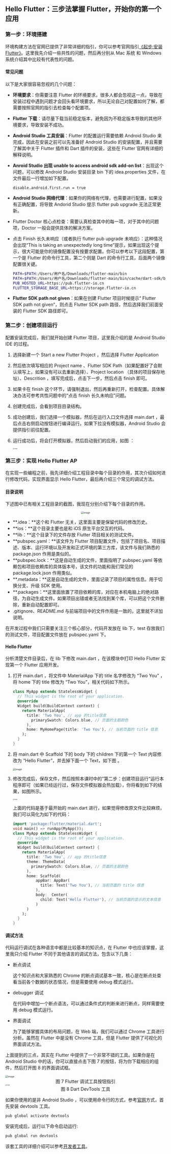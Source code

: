 ## Hello Flutter：三步法掌握 Flutter，开始你的第一个应用



### 第一步：环境搭建

环境构建方法在官网已提供了非常详细的指引，你可以参考官网指引[《起步:安装 Flutter》](https://flutterchina.club/get-started/install/)。这里我先介绍一些共性的问题，然后再分别从 Mac 系统 和 Windows 系统介绍其中比较有代表性的问题。



#### 常见问题

以下是大家很容易忽视的几个问题：

- **环境要求**：你需要注意 Flutter 的环境要求，很多人都会忽视这一点，导致在安装过程中遇到问题才会回头看环境要求，所以无论自己对配置如何了解，都需要按照官网的指引去检查每个配置项。

- **Flutter 下载**：请尽量下载当前稳定版本，避免因为不稳定版本导致的其他环境要求，导致安装不成功。

- **Android Studio 工具安装**：Flutter 的配置运行需要依赖 Android Studio 来完成，因此在安装之前可以先准备好 Android Studio 的安装配置，并且需要了解其中关于 Flutter 插件和 Dart 插件的安装，这些在 Flutter 官网有详细的解释说明。

- **Anroid Studio 出现 unable to access android sdk add-on list**：出现这个问题，可以修改 Android Studio 安装目录 bin 下的 idea.properties 文件，在文件最后一行增加如下配置。

    ```
    disable.android.first.run = true
    ```

- **Android Studio 网络代理**：如果你的网络有代理，也需要进行配置，如果没有正确配置，将导致 Andorid Studio 提示 flutter pub upgrade 无法正常更新。

- Flutter Doctor 核心点检查：需要认真检查其中的每一项，对于其中的问题项，Doctor 一般会提供具体的解决方案。

- 点击 Finish 长久未响应（或者执行 flutter pub upgrade 未响应）：这种情况会出现“This is taking an unexpectedly long time”提示，如果出现这个提示，很大可能是你的镜像配置没有按要求配置。你可以参考以下这段配置，第一个是 Flutter 的命令行工具，第二个则是 Dart 的命令行工具，后面两个镜像配置很关键。

    ```bash
    PATH=$PATH:/Users/用户名/Downloads/flutter-main/bin
    PATH=$PATH:/Users/用户名/Downloads/flutter-main/bin/cache/dart-sdk/bin
    PUB_HOSTED_URL=https://pub.flutter-io.cn
    FLUTTER_STORAGE_BASE_URL=https://storage.flutter-io.cn
    ```

- **Flutter SDK path not given**：如果在创建 Flutter 项目时候提示“ Flutter SDK path not given“，则点击 Flutter SDK path 路径，然后选择我们前面安装的 Flutter SDK 路径即可。



### 第二步：创建项目运行

配置安装完成后，我们就开始创建 Flutter 项目，这里我介绍的是 Android Studio IDE 的过程。

1. 选择新建一个 Start a new Flutter Project ，然后选择 Flutter Application 

2. 然后依次填写相应的 Project name 、Flutter SDK Path（如果配置好了会默认填写上，如果没有可以去重新选择）、Project location （具体的项目保存地址）、Descrition ，填写完成后，点击下一步，然后点击 finish 即可。

3. 如果卡在 finish 这个环节，请强制退出，然后再重新打开，检查配置。具体解决办法可参考共性问题中的“点击 finish 长久未响应”问题。

4. 创建完成后，会看到项目目录结构。

5. 成功创建后，我们选择一个模拟器，然后在运行入口文件选择 main.dart ，最后点击右侧启动按钮进行编译运行。如果下拉没有模拟器，Android Studio 会提供指引前往配置。

6. 运行成功后，将会打开模拟器，然后启动我们的应用，如图 ：

    <img src="https://raw.githubusercontent.com/Heart-Beats/Note-Pictures/main/images/Ciqc1F7pvsSAKTXCAAGu5cF8GWk440.png" alt="image" style="zoom: 25%;" />





### 第三步：实现 Hello Flutter AP

在实现一些编程之前，我先详细介绍工程目录中每个目录的作用，其次介绍如何进行修改代码，实现界面显示 Hello Flutter，最后再介绍三个常见的调试方法。



#### 目录说明

下述图中已有相关工程目录的截图，我现在分别介绍下每个目录的作用。

<center> <img src="https://gitee.com/HeartBeats_huan/note-picture/raw/master/images/CgqCHl7pvuqAfnGbAAC2vjxyHVc400.png" alt="image" style="zoom:50%;" /></center>

- **.idea：**这个和 Flutter 无关，这里面主要是保留代码的修改历史。
- **ios：**这个目录主要也是和 iOS 原生平台交互的代码。
- **lib：**这个目录下的文件存放 Flutter 项目相关的测试文件。
- **pubspec.yaml：**该文件为 Flutter 项目配置文件，包括了项目名、项目描述、版本、运行环境以及开发和正式环境的第三方库，该文件与我们熟悉的 package.json 作用是类似的。
- **pubspec.lock：**这是自动生成的文件，里面指明了 pubspec.yaml 等依赖包和项目依赖库的具体版本号，该文件的功能和我们常见的 package.lock.json 作用类似。
- **.metadata：**这是自动生成的文件，里面记录了项目的属性信息。用于切换分支、升级 SDK 使用。
- **.packages：**这里面放置了项目依赖的库，对应在本机电脑上的绝对路径，为自动生成文件。如果项目出错或者无法找到某个库，可以把这个文件删除，重新自动配置即可。
- .gitignore、README.md 与前端项目中的文件作用是一致的，这里就不详加说明。



在开发过程中我们只需要关注三个核心部分，代码开发放在 lib 下，test 存放我们的测试文件，项目配置文件放在 pubspec.yaml 下。



#### Hello Flutter

分析清楚文件目录后，在 lib 下修改 main.dart ，在该模块中打印 Hello Flutter 实现第一个 Flutter 应用开发。

1. 打开 main.dart ，将文件中 MaterialApp 下的 title 名字修改为 “Two You” ，将 home 下的 title 修改为 “Two You”，相关代码如下所示。

    ```dart
    class MyApp extends StatelessWidget {
      // This widget is the root of your application.
      @override
      Widget build(BuildContext context) {
        return MaterialApp(
          title: 'Two You', // app 的title信息 
            primarySwatch: Colors.blue, // 页面的主题颜色
          ),
          home: MyHomePage(title: 'Two You'), // 当前页面的 title 信息
        );
      }
    }
    ```

2. 将 main.dart 中 Scaffold 下的 body 下的 children 下的第一个 Text 内容修改为 “Hello Flutter”，并去掉下面一个 Text，如下图 。

    <img src="https://raw.githubusercontent.com/Heart-Beats/Note-Pictures/main/images/CgqCHl7pvyyAAoyEAAGmjIkimiw325.png" alt="image" style="zoom:50%;" />

3. 修改完成后，保存文件，然后按照本课时中的”第二步：创建项目运行“运行本程序即可（如果已经运行过，保存文件模拟器会热加载），你将看到如下的结果，如图所示。

    <img src="https://raw.githubusercontent.com/Heart-Beats/Note-Pictures/main/images/CgqCHl7pvzyAHXDxAAGn0n0MOsU471.png" alt="image" style="zoom:25%;" />

    上面的代码是基于最开始的 main.dart 进行，如果觉得修改原文件比较麻烦，我们可以简化为如下的代码：

    ```dart
    import 'package:flutter/material.dart';
    void main() => runApp(MyApp());
    class MyApp extends StatelessWidget {
      // This widget is the root of your application.
      @override
      Widget build(BuildContext context) {
        return MaterialApp(
          title: 'Two You', // app 的title信息 
          theme: ThemeData(
            primarySwatch: Colors.blue, // 页面的主题颜色
          ),
          home: Scaffold(
              appBar: AppBar(
                title: Text('Two You'), // 当前页面的 title 信息
              ),
              body:  Center(
                child: Text('Hello Flutter'), // 当前页面的显示的文本信息
              )
          )
        );
      }
    }
    ```



#### 调试方法

代码运行调试在各种语言中都是比较基本的知识点，在 Flutter 中也应该掌握，这里我只介绍 Flutter 不同于其他语言的调试方法，包含以下几类：

- 断点调试

    这个知识点和大家熟悉的 Chrome 的断点调试基本一致，核心是在断点处查看当前各个数据的状态情况，但是需要使用 debug 模式运行。

- debugger 调试

    在代码中增加一个断点语法，可以通过条件式的判断来进行断点，同样需要使用 debug 模式运行。

- 界面调试

    为了能够掌握具体的布局问题，在 Web 端，我们可以通过 Chrome 工具进行分析。虽然在 Flutter 中是没有 Chrome 工具，但是 Flutter 提供了可视化的界面调试方法。



上面提到的三点，其实在 Flutter 中提供了一个非常不错的工具。如果你是在 Android Studio 中的话，你可以直接点击下图 7 的按钮，将为你下载相应的组件，然后打开图 8 的界面调试框。

<img src="https://raw.githubusercontent.com/Heart-Beats/Note-Pictures/main/images/Ciqc1F7pv1iADPaQAABwzl3Sgow148.png" alt="image" style="zoom:50%;" />

<center> 图 7 Flutter 调试工具按钮指引 </center>

<img src="https://raw.githubusercontent.com/Heart-Beats/Note-Pictures/main/images/Ciqc1F7pv2CAVgmvAAMQ0qCy2Nw964.png" alt="image" style="zoom: 25%;" />

<center>图 8 Dart DevTools 工具</center>

如果你使用的是非 Android Studio ，可以使用命令行的方式，参考[官网](https://flutter.cn/docs/development/tools/devtools/cli)方式，首先安装 devtools 工具。

```bash
pub global activate devtools
```

安装完成后，运行以下命令启动运行:

```bash
pub global run devtools
```



该套工具的详细介绍可以参考[开发者工具](https://flutter.cn/docs/development/tools/devtools)。

